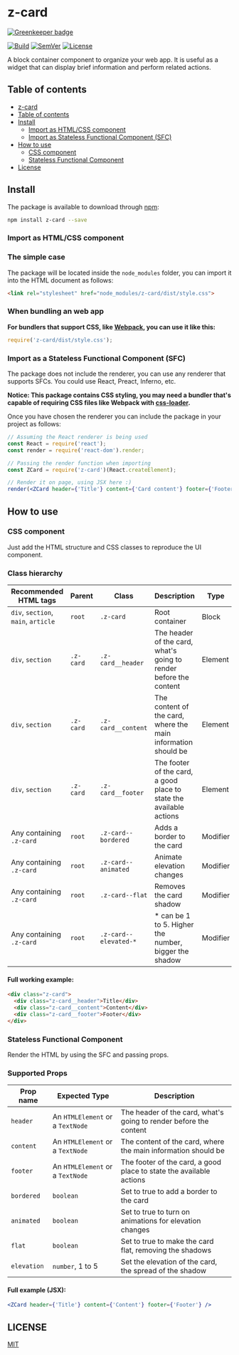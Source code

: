 # <a name="z-card"></a> z-card

[![Greenkeeper badge](https://badges.greenkeeper.io/z-kit/z-card.svg)](https://greenkeeper.io/)

[![Build]](https://travis-ci.org/z-kit/z-card) [![SemVer]](http://semver.org/) [![License]](LICENSE)

A block container component to organize your web app. It is useful as a widget that can display brief information and perform related actions.

## <a name="toc"></a> Table of contents

- [z-card](#z-card)
- [Table of contents](#toc)
- [Install](#install)
  - [Import as HTML/CSS component](#import-css)
  - [Import as Stateless Functional Component (SFC)](#import-sfc)
- [How to use](#howto)
  - [CSS component](#css)
  - [Stateless Functional Component](#sfc)
- [License](#license)

## <a name="install"></a> Install

The package is available to download through [npm](https://npmjs.com):

```bash
npm install z-card --save
```

### <a name="import-css"></a> Import as HTML/CSS component

### The simple case

The package will be located inside the `node_modules` folder, you can import it into the HTML document as follows:

```html
<link rel="stylesheet" href="node_modules/z-card/dist/style.css">
```

### When bundling an web app

**For bundlers that support CSS, like [Webpack](https://webpack.github.io/), you can use it like this:**

```javascript
require('z-card/dist/style.css');
```

### <a name="import-sfc"></a> Import as a Stateless Functional Component (SFC)

The package does not include the renderer, you can use any renderer that supports SFCs. You could use React, Preact, Inferno, etc.

**Notice: This package contains CSS styling, you may need a bundler that's capable of requiring CSS files like Webpack with [css-loader](https://github.com/webpack/css-loader).**

Once you have chosen the renderer you can include the package in your project as follows:

```jsx
// Assuming the React renderer is being used
const React = require('react');
const render = require('react-dom').render;

// Passing the render function when importing
const ZCard = require('z-card')(React.createElement);

// Render it on page, using JSX here :)
render(<ZCard header={'Title'} content={'Card content'} footer={'Footer'} />, document.body);
```

## <a name="howto"></a> How to use

### <a name="css"></a> CSS component

Just add the HTML structure and CSS classes to reproduce the UI component.

### Class hierarchy

| Recommended HTML tags               | Parent    | Class                 | Description                                                         | Type     |
| ----------------------------------- | --------- | --------------------- | ------------------------------------------------------------------- | -------- |
| `div`, `section`, `main`, `article` | `root`    | `.z-card`             | Root container                                                      | Block    |
| `div`, `section`                    | `.z-card` | `.z-card__header`     | The header of the card, what's going to render before the content   | Element  |
| `div`, `section`                    | `.z-card` | `.z-card__content`    | The content of the card, where the main information should be       | Element  |
| `div`, `section`                    | `.z-card` | `.z-card__footer`     | The footer of the card, a good place to state the available actions | Element  |
| Any containing `.z-card`            | `root`    | `.z-card--bordered`   | Adds a border to the card                                           | Modifier |
| Any containing `.z-card`            | `root`    | `.z-card--animated`   | Animate elevation changes                                           | Modifier |
| Any containing `.z-card`            | `root`    | `.z-card--flat`       | Removes the card shadow                                             | Modifier |
| Any containing `.z-card`            | `root`    | `.z-card--elevated-*` | * can be 1 to 5. Higher the number, bigger the shadow               | Modifier |

#### Full working example:

```html
<div class="z-card">
  <div class="z-card__header">Title</div>
  <div class="z-card__content">Content</div>
  <div class="z-card__footer">Footer</div>
</div>
```

### <a name="sfc"></a> Stateless Functional Component

Render the HTML by using the SFC and passing props.

### Supported Props

| Prop name   | Expected Type                    | Description                                                         |
| ----------- | -------------------------------- | ------------------------------------------------------------------- |
| `header`    | An `HTMLElement` or a `TextNode` | The header of the card, what's going to render before the content   |
| `content`   | An `HTMLElement` or a `TextNode` | The content of the card, where the main information should be       |
| `footer`    | An `HTMLElement` or a `TextNode` | The footer of the card, a good place to state the available actions |
| `bordered`  | `boolean`                        | Set to true to add a border to the card                             |
| `animated`  | `boolean`                        | Set to true to turn on animations for elevation changes             |
| `flat`      | `boolean`                        | Set to true to make the card flat, removing the shadows             |
| `elevation` | `number`, 1 to 5                 | Set the elevation of the card, the spread of the shadow             |

#### Full example (JSX):

```jsx
<ZCard header={'Title'} content={'Content'} footer={'Footer'} />
```

## <a name="license"></a> LICENSE

[MIT](LICENSE)

[Build]: https://img.shields.io/travis/z-kit/z-card.svg
[SemVer]: https://img.shields.io/:semver-%E2%9C%93-brightgreen.svg
[License]: https://img.shields.io/npm/l/z-card.svg